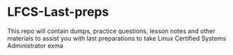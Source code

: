 # LFCS-Last-preps
This repo will contain dumps, practice questions, lesson notes and other materials to assist you with last preparations to take Linux Certified Systems Administrator exma
